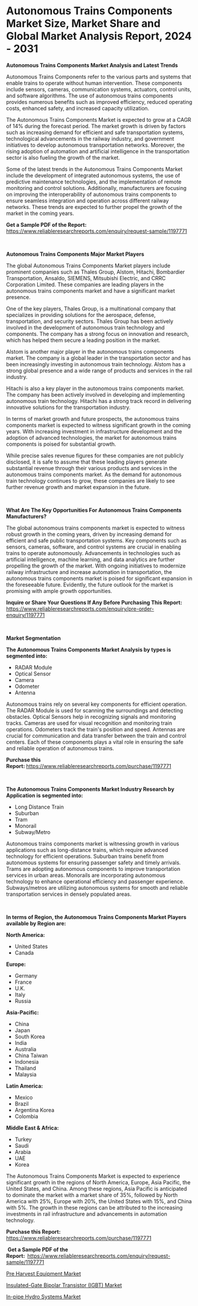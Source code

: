 <p><h1>Autonomous Trains Components Market Size, Market Share and Global Market Analysis Report, 2024 - 2031</h1></p><p><strong>Autonomous Trains Components Market Analysis and Latest Trends</strong></p>
<p><p>Autonomous Trains Components refer to the various parts and systems that enable trains to operate without human intervention. These components include sensors, cameras, communication systems, actuators, control units, and software algorithms. The use of autonomous trains components provides numerous benefits such as improved efficiency, reduced operating costs, enhanced safety, and increased capacity utilization.</p><p>The Autonomous Trains Components Market is expected to grow at a CAGR of 14% during the forecast period. The market growth is driven by factors such as increasing demand for efficient and safe transportation systems, technological advancements in the railway industry, and government initiatives to develop autonomous transportation networks. Moreover, the rising adoption of automation and artificial intelligence in the transportation sector is also fueling the growth of the market.</p><p>Some of the latest trends in the Autonomous Trains Components Market include the development of integrated autonomous systems, the use of predictive maintenance technologies, and the implementation of remote monitoring and control solutions. Additionally, manufacturers are focusing on improving the interoperability of autonomous trains components to ensure seamless integration and operation across different railway networks. These trends are expected to further propel the growth of the market in the coming years.</p></p>
<p><strong>Get a Sample PDF of the Report:&nbsp;</strong> <a href="https://www.reliableresearchreports.com/enquiry/request-sample/1197771">https://www.reliableresearchreports.com/enquiry/request-sample/1197771</a></p>
<p>&nbsp;</p>
<p><strong>Autonomous Trains Components Major Market Players</strong></p>
<p><p>The global Autonomous Trains Components Market players include prominent companies such as Thales Group, Alstom, Hitachi, Bombardier Transportation, Ansaldo, SIEMENS, Mitsubishi Electric, and CRRC Corporation Limited. These companies are leading players in the autonomous trains components market and have a significant market presence.</p><p>One of the key players, Thales Group, is a multinational company that specializes in providing solutions for the aerospace, defense, transportation, and security sectors. Thales Group has been actively involved in the development of autonomous train technology and components. The company has a strong focus on innovation and research, which has helped them secure a leading position in the market.</p><p>Alstom is another major player in the autonomous trains components market. The company is a global leader in the transportation sector and has been increasingly investing in autonomous train technology. Alstom has a strong global presence and a wide range of products and services in the rail industry.</p><p>Hitachi is also a key player in the autonomous trains components market. The company has been actively involved in developing and implementing autonomous train technology. Hitachi has a strong track record in delivering innovative solutions for the transportation industry.</p><p>In terms of market growth and future prospects, the autonomous trains components market is expected to witness significant growth in the coming years. With increasing investment in infrastructure development and the adoption of advanced technologies, the market for autonomous trains components is poised for substantial growth.</p><p>While precise sales revenue figures for these companies are not publicly disclosed, it is safe to assume that these leading players generate substantial revenue through their various products and services in the autonomous trains components market. As the demand for autonomous train technology continues to grow, these companies are likely to see further revenue growth and market expansion in the future.</p></p>
<p>&nbsp;</p>
<p><strong>What Are The Key Opportunities For Autonomous Trains Components Manufacturers?</strong></p>
<p><p>The global autonomous trains components market is expected to witness robust growth in the coming years, driven by increasing demand for efficient and safe public transportation systems. Key components such as sensors, cameras, software, and control systems are crucial in enabling trains to operate autonomously. Advancements in technologies such as artificial intelligence, machine learning, and data analytics are further propelling the growth of the market. With ongoing initiatives to modernize railway infrastructure and increase automation in transportation, the autonomous trains components market is poised for significant expansion in the foreseeable future. Evidently, the future outlook for the market is promising with ample growth opportunities.</p></p>
<p><strong>Inquire or Share Your Questions If Any Before Purchasing This Report:</strong> <a href="https://www.reliableresearchreports.com/enquiry/pre-order-enquiry/1197771">https://www.reliableresearchreports.com/enquiry/pre-order-enquiry/1197771</a></p>
<p>&nbsp;</p>
<p><strong>Market Segmentation</strong></p>
<p><strong>The Autonomous Trains Components Market Analysis by types is segmented into:</strong></p>
<p><ul><li>RADAR Module</li><li>Optical Sensor</li><li>Camera</li><li>Odometer</li><li>Antenna</li></ul></p>
<p><p>Autonomous trains rely on several key components for efficient operation. The RADAR Module is used for scanning the surroundings and detecting obstacles. Optical Sensors help in recognizing signals and monitoring tracks. Cameras are used for visual recognition and monitoring train operations. Odometers track the train's position and speed. Antennas are crucial for communication and data transfer between the train and control centers. Each of these components plays a vital role in ensuring the safe and reliable operation of autonomous trains.</p></p>
<p><strong>Purchase this Report:&nbsp;</strong><a href="https://www.reliableresearchreports.com/purchase/1197771">https://www.reliableresearchreports.com/purchase/1197771</a></p>
<p>&nbsp;</p>
<p><strong>The Autonomous Trains Components Market Industry Research by Application is segmented into:</strong></p>
<p><ul><li>Long Distance Train</li><li>Suburban</li><li>Tram</li><li>Monorail</li><li>Subway/Metro</li></ul></p>
<p><p>Autonomous trains components market is witnessing growth in various applications such as long-distance trains, which require advanced technology for efficient operations. Suburban trains benefit from autonomous systems for ensuring passenger safety and timely arrivals. Trams are adopting autonomous components to improve transportation services in urban areas. Monorails are incorporating autonomous technology to enhance operational efficiency and passenger experience. Subways/metros are utilizing autonomous systems for smooth and reliable transportation services in densely populated areas.</p></p>
<p>&nbsp;</p>
<p><strong>In terms of Region, the Autonomous Trains Components Market Players available by Region are:</strong></p>
<p>
    <p> <strong> North America: </strong>
        <ul>
            <li>United States</li>
            <li>Canada</li>
        </ul>
        </p> 
    <p> <strong> Europe: </strong>
        <ul>
            <li>Germany</li>
            <li>France</li>
            <li>U.K.</li>
            <li>Italy</li>
            <li>Russia</li>
        </ul>
        </p> 
    <p> <strong> Asia-Pacific: </strong>
        <ul>
            <li>China</li>
            <li>Japan</li>
            <li>South Korea</li>
            <li>India</li>
            <li>Australia</li>
            <li>China Taiwan</li>
            <li>Indonesia</li>
            <li>Thailand</li>
            <li>Malaysia</li>
        </ul>
        </p> 
    <p> <strong> Latin America: </strong>
        <ul>
            <li>Mexico</li>
            <li>Brazil</li>
            <li>Argentina Korea</li>
            <li>Colombia</li>
        </ul>
        </p> 
    <p> <strong> Middle East & Africa: </strong>
        <ul>
            <li>Turkey</li>
            <li>Saudi</li>
            <li>Arabia</li>
            <li>UAE</li>
            <li>Korea</li>
        </ul>
    </p>
    </p>
<p><p>The Autonomous Trains Components Market is expected to experience significant growth in the regions of North America, Europe, Asia Pacific, the United States, and China. Among these regions, Asia Pacific is anticipated to dominate the market with a market share of 35%, followed by North America with 25%, Europe with 20%, the United States with 15%, and China with 5%. The growth in these regions can be attributed to the increasing investments in rail infrastructure and advancements in automation technology.</p></p>
<p><strong>Purchase this Report: </strong><a href="https://www.reliableresearchreports.com/purchase/1197771">https://www.reliableresearchreports.com/purchase/1197771</a></p>
<p>&nbsp;<strong>Get a Sample PDF of the Report:&nbsp;&nbsp;</strong><a href="https://www.reliableresearchreports.com/enquiry/request-sample/1197771">https://www.reliableresearchreports.com/enquiry/request-sample/1197771</a></p>
<p><strong></strong></p>
<p><p><a href="https://view.publitas.com/reportprime-1/global-pre-harvest-equipment-market-by-types-applications-and-major-players-with-regional-growth-rate-analysis-and-development-situation-from-2023-to-2030/">Pre Harvest Equipment Market</a></p><p><a href="https://view.publitas.com/reportprime-1/insulated-gate-bipolar-transistor-igbt-market-insights-market-players-and-forecast-till-2030/">Insulated-Gate Bipolar Transistor (IGBT) Market</a></p><p><a href="https://view.publitas.com/reportprime-1/in-pipe-hydro-systems-market-size-furnishes-valuable-information-encompassing-market-share-market-trends-and-projections-spanning-from-2023-to-2030/">In-pipe Hydro Systems Market</a></p></p>